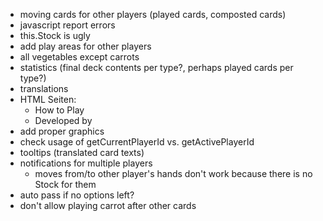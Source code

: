 - moving cards for other players (played cards, composted cards)
- javascript report errors
- this.Stock is ugly
- add play areas for other players
- all vegetables except carrots
- statistics (final deck contents per type?, perhaps played cards per type?)
- translations
- HTML Seiten:
  - How to Play
  - Developed by
- add proper graphics
- check usage of getCurrentPlayerId vs. getActivePlayerId
- tooltips (translated card texts)
- notifications for multiple players
  - moves from/to other player's hands don't work because there is no Stock for them
- auto pass if no options left?
- don't allow playing carrot after other cards

